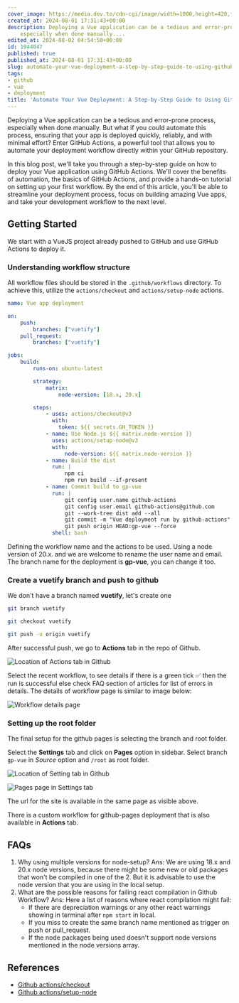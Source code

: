 ```yaml
---
cover_image: https://media.dev.to/cdn-cgi/image/width=1000,height=420,fit=cover,gravity=auto,format=auto/https%3A%2F%2Fdev-to-uploads.s3.amazonaws.com%2Fuploads%2Farticles%2Fm52zorn1uiwo74k84rx7.png
created_at: 2024-08-01 17:31:43+00:00
description: Deploying a Vue application can be a tedious and error-prone process,
    especially when done manually....
edited_at: 2024-08-02 04:54:50+00:00
id: 1944047
published: true
published_at: 2024-08-01 17:31:43+00:00
slug: automate-your-vue-deployment-a-step-by-step-guide-to-using-github-actions-44oa
tags:
- github
- vue
- deployment
title: 'Automate Your Vue Deployment: A Step-by-Step Guide to Using GitHub Actions'
---
```

Deploying a Vue application can be a tedious and error-prone process, especially when done manually. But what if you could automate this process, ensuring that your app is deployed quickly, reliably, and with minimal effort? Enter GitHub Actions, a powerful tool that allows you to automate your deployment workflow directly within your GitHub repository.

In this blog post, we'll take you through a step-by-step guide on how to deploy your Vue application using GitHub Actions. We'll cover the benefits of automation, the basics of GitHub Actions, and provide a hands-on tutorial on setting up your first workflow. By the end of this article, you'll be able to streamline your deployment process, focus on building amazing Vue apps, and take your development workflow to the next level.

## Getting Started

We start with a VueJS project already pushed to GitHub and use GitHub Actions to deploy it.

### Understanding workflow structure

All workflow files should be stored in the `.github/workflows` directory. To achieve this, utilize the `actions/checkout` and `actions/setup-node` actions.

```yaml
name: Vue app deployment

on:
    push:
        branches: ["vuetify"]
    pull_request:
        branches: ["vuetify"]

jobs:
    build:
        runs-on: ubuntu-latest

        strategy:
            matrix:
                node-version: [18.x, 20.x]

        steps:
            - uses: actions/checkout@v3
              with:
                token: ${{ secrets.GH_TOKEN }}
            - name: Use Node.js ${{ matrix.node-version }}
              uses: actions/setup-node@v3
              with:
                  node-version: ${{ matrix.node-version }}
            - name: Build the dist
              run: |
                  npm ci
                  npm run build --if-present
            - name: Commit build to gp-vue
              run: |
                  git config user.name github-actions
                  git config user.email github-actions@github.com
                  git --work-tree dist add --all 
                  git commit -m "Vue deployment run by github-actions"
                  git push origin HEAD:gp-vue --force
              shell: bash
```

Defining the workflow name and the actions to be used. Using a node version of 20.x. and we are welcome to rename the user name and email. The branch name for the deployment is **gp-vue**, you can change it too.

### Create a vuetify branch and push to github

We don't have a branch named **vuetify**, let's create one

```bash
git branch vuetify

git checkout vuetify

git push -u origin vuetify
```

After successful push, we go to **Actions** tab in the repo of Github.

![Location of Actions tab in Github](https://dev-to-uploads.s3.amazonaws.com/uploads/articles/ujc1xc3pvm97laegcchh.png)

Select the recent workflow, to see details if there is a green tick ✅ then the run is successful else check FAQ section of articles for list of errors in details. The details of workflow page is similar to image below:

![Workflow details page](https://dev-to-uploads.s3.amazonaws.com/uploads/articles/pzpflbm1vfo0nm7bwd83.png)

### Setting up the root folder

The final setup for the github pages is selecting the branch and root folder.

Select the **Settings** tab and click on **Pages** option in sidebar.
Select branch `gp-vue` in *Source* option and `/root` as root folder.

![Location of Setting tab in Github](https://dev-to-uploads.s3.amazonaws.com/uploads/articles/mn91rso0xt79d9wy1jd3.png)

![Pages page in Settings tab](https://dev-to-uploads.s3.amazonaws.com/uploads/articles/tvomrxqe7nggrjokldsj.png)

The url for the site is available in the same page as visible above.

There is a custom workflow for github-pages deployment that is also available in **Actions** tab.

## FAQs

1. Why using multiple versions for node-setup?
    Ans: We are using 18.x and 20.x node versions, because there might be some new or old packages that won't be compiled in one of the 2. But it is advisable to use the node version that you are using in the local setup.
2. What are the possible reasons for failing react compilation in Github Workflow?
    Ans: Here a list of reasons where react compilation might fail:
    - If there are depreciation warnings or any other react warnings showing in terminal after `npm start` in local.
    - If you miss to create the same branch name mentioned as trigger on push or pull_request.
    - If the node packages being used doesn't support node versions mentioned in the node versions array.

## References

- [Github actions/checkout](https://github.com/actions/checkout)
- [Github actions/setup-node](https://github.com/actions/setup-node)
